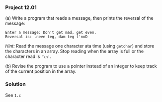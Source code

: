 ### Project 12.01
(a) Write a program that reads a message, then prints the reversal of the message:
```
Enter a message: Don't get mad, get even.
Reversal is: .neve teg, dam teg t'noD
```

*Hint:* Read the message one character ata time (using `getchar`) and store the characters in an array. Stop reading when the array is full or the character read is `'\n'`.  

(b) Revise the program to use a pointer instead of an integer to keep track of the current position in the array.

### Solution
See `1.c`
